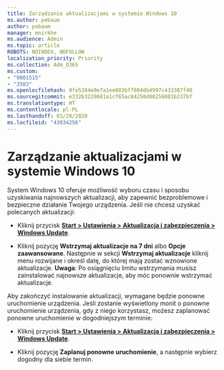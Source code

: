 ```yaml
---
title: Zarządzanie aktualizacjami w systemie Windows 10
ms.author: pebaum
author: pebaum
manager: mnirkhe
ms.audience: Admin
ms.topic: article
ROBOTS: NOINDEX, NOFOLLOW
localization_priority: Priority
ms.collection: Adm_O365
ms.custom:
- "9001515"
- "3583"
ms.openlocfilehash: 0fe5384e0e7a1ee003bf7804db4997c433387f48
ms.sourcegitcommit: e332b3229881a1cf65ac84250d88256081b237bf
ms.translationtype: HT
ms.contentlocale: pl-PL
ms.lasthandoff: 03/28/2020
ms.locfileid: "43034256"
---
```

# <a name="manage-updates-in-windows-10"></a>Zarządzanie aktualizacjami w systemie Windows 10

System Windows 10 oferuje możliwość wyboru czasu i sposobu uzyskiwania najnowszych aktualizacji, aby zapewnić bezproblemowe i bezpieczne działanie Twojego urządzenia. Jeśli nie chcesz uzyskać polecanych aktualizacji:

- Kliknij przycisk **[Start > Ustawienia > Aktualizacja i zabezpieczenia > Windows Update](ms-settings:windowsupdate)**.

- Kliknij pozycję **Wstrzymaj aktualizacje na 7 dni** albo **Opcje zaawansowane**. Następnie w sekcji **Wstrzymaj aktualizacje** kliknij menu rozwijane i określ datę, do której mają zostać wznowione aktualizacje. **Uwaga**: Po osiągnięciu limitu wstrzymania musisz zainstalować najnowsze aktualizacje, aby móc ponownie wstrzymać aktualizacje.

Aby zakończyć instalowanie aktualizacji, wymagane będzie ponowne uruchomienie urządzenia. Jeśli zostanie wyświetlony monit o ponowne uruchomienie urządzenia, gdy z niego korzystasz, możesz zaplanować ponowne uruchomienie w dogodniejszym terminie:

- Kliknij przycisk **[Start > Ustawienia > Aktualizacja i zabezpieczenia > Windows Update](ms-settings:windowsupdate)**.

- Kliknij pozycję **Zaplanuj ponowne uruchomienie**, a następnie wybierz dogodny dla siebie termin.
